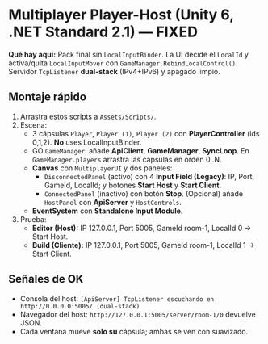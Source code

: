 # Multiplayer Player-Host (Unity 6, .NET Standard 2.1) — FIXED

**Qué hay aquí:** Pack final sin `LocalInputBinder`. La UI decide el `LocalId` y activa/quita `LocalInputMover` con `GameManager.RebindLocalControl()`. Servidor `TcpListener` **dual-stack** (IPv4+IPv6) y apagado limpio.

## Montaje rápido
1. Arrastra estos scripts a `Assets/Scripts/`.
2. Escena:
   - 3 cápsulas `Player`, `Player (1)`, `Player (2)` con **PlayerController** (ids 0,1,2). **No** uses LocalInputBinder.
   - GO `GameManager`: añade **ApiClient**, **GameManager**, **SyncLoop**. En `GameManager.players` arrastra las cápsulas en orden 0..N.
   - **Canvas** con `MultiplayerUI` y dos paneles:
     - `DisconnectedPanel` (activo) con 4 **Input Field (Legacy)**: IP, Port, GameId, LocalId; y botones **Start Host** y **Start Client**.
     - `ConnectedPanel` (inactivo) con botón **Stop**. (Opcional) añade `HostPanel` con **ApiServer** y `HostControls`.
   - **EventSystem** con **Standalone Input Module**.
3. Prueba:
   - **Editor (Host):** IP 127.0.0.1, Port 5005, GameId room-1, LocalId 0 → Start Host.
   - **Build (Cliente):** IP 127.0.0.1, Port 5005, GameId room-1, LocalId 1 → Start Client.

## Señales de OK
- Consola del host: `[ApiServer] TcpListener escuchando en http://0.0.0.0:5005/ (dual-stack)`
- Navegador del host: `http://127.0.0.1:5005/server/room-1/0` devuelve JSON.
- Cada ventana mueve **solo su** cápsula; ambas se ven con suavizado.